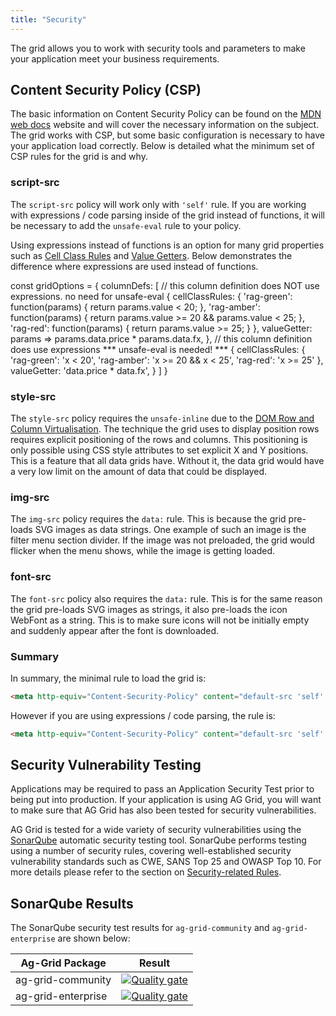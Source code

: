 ```yaml
---
title: "Security"
---
```


The grid allows you to work with security tools and parameters to make your application meet your business requirements.

## Content Security Policy (CSP)

The basic information on Content Security Policy can be found on the [MDN web docs](https://developer.mozilla.org/en-US/docs/Web/HTTP/CSP) website and will cover the necessary information on the subject. The grid works with CSP, but some basic configuration is necessary to have your application load correctly. Below is detailed what the minimum set of CSP rules for the grid is and why.

### script-src

The `script-src` policy will work only with `'self'` rule. If you are working with expressions / code parsing inside of the grid instead of functions, it will be necessary to add the `unsafe-eval` rule to your policy.

Using expressions instead of functions is an option for many grid properties such as [Cell Class Rules](/cell-styles/#cell-class-rules) and [Value Getters](/value-getters/). Below demonstrates the difference where expressions are used instead of functions.

<snippet>
const gridOptions = {
    columnDefs: [
        // this column definition does NOT use expressions. no need for unsafe-eval
        {
            cellClassRules: {
                'rag-green': function(params) { return params.value < 20; },
                'rag-amber': function(params) { return params.value >= 20 && params.value < 25; },
                'rag-red': function(params) { return params.value >= 25; }
            },
            valueGetter: params => params.data.price * params.data.fx,
        },
        // this column definition does use expressions *** unsafe-eval is needed! ***
        {
            cellClassRules: {
                'rag-green': 'x < 20',
                'rag-amber': 'x >= 20 && x < 25',
                'rag-red': 'x >= 25'
            },
            valueGetter: 'data.price * data.fx',
        }
    ]
}
</snippet>

### style-src

The `style-src` policy requires the `unsafe-inline` due to the [DOM Row and Column Virtualisation](/dom-virtualisation/). The technique the grid uses to display position rows requires explicit positioning of the rows and columns. This positioning is only possible using CSS style attributes to set explicit X and Y positions. This is a feature that all data grids have. Without it, the data grid would have a very low limit on the amount of data that could be displayed.

### img-src

The `img-src` policy requires the `data:` rule. This is because the grid pre-loads SVG images as data strings. One example of such an image is the filter menu section divider. If the image was not preloaded, the grid would flicker when the menu shows, while the image is getting loaded.

### font-src

The `font-src` policy also requires the `data:` rule. This is for the same reason the grid pre-loads SVG images as strings, it also pre-loads the icon WebFont as a string. This is to make sure icons will not be initially empty and suddenly appear after the font is downloaded.

### Summary

In summary, the minimal rule to load the grid is:

```html
<meta http-equiv="Content-Security-Policy" content="default-src 'self'; script-src 'self'; style-src 'self' 'unsafe-inline'; img-src 'self' data:; font-src data:">
```

However if you are using expressions / code parsing, the rule is:

```html
<meta http-equiv="Content-Security-Policy" content="default-src 'self'; script-src 'self' 'unsafe-eval'; style-src 'self' 'unsafe-inline'; img-src 'self' data:; font-src data:">
```

## Security Vulnerability Testing

Applications may be required to pass an Application Security Test prior to being put into production. If your application is using AG Grid, you will want to make sure that AG Grid has also been tested for security vulnerabilities.

AG Grid is tested for a wide variety of security vulnerabilities using the [SonarQube](https://www.sonarqube.org/) automatic security testing tool. SonarQube performs testing using a number of security rules, covering well-established security vulnerability standards such as CWE, SANS Top 25 and OWASP Top 10. For more details please refer to the section on [Security-related Rules](https://docs.sonarqube.org/latest/user-guide/security-rules/#header-2).

## SonarQube Results

The SonarQube security test results for `ag-grid-community` and `ag-grid-enterprise` are shown below:

| Ag-Grid Package | Result |
| --------------- | ------ |
| ag-grid-community | [![Quality gate](https://sonarcloud.io/api/project_badges/quality_gate?project=ag-grid-community)](https://sonarcloud.io/dashboard?id=ag-grid-community) |
| ag-grid-enterprise | [![Quality gate](https://sonarcloud.io/api/project_badges/quality_gate?project=ag-grid-enterprise)](https://sonarcloud.io/dashboard?id=ag-grid-enterprise) |
